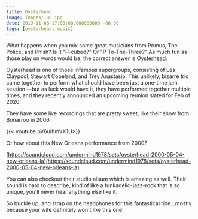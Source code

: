 ```yaml
---
title: Oysterhead
image: images/180.jpg
date: 2019-11-08 17:00:00.000000000 -06:00
tags: [oysterhead, music]
---
```


What happens when you mix some great musicians from Primus, The Police, and Phish? Is it "P-cubed?" Or "P-To-The-Three?" As much fun as those play on words would be, the correct answer is [Oysterhead](https://en.wikipedia.org/wiki/Oysterhead). 

Oysterhead is one of those infamous supergroups, consisting of Les Claypool, Stewart Copeland, and Trey Anastasio. This unlikely, bizarre trio came together to perform what should have been just a one-time jam session —but as luck would have it, they have performed together multiple times, and they recently announced an upcoming reunion slated for Feb of 2020!

They have some live recordings that are pretty sweet, like their show from Bonarroo in 2006.

{{< youtube pV6uIhmVX1U>}}

Or how about this New Orleans performance from 2000?

[https://soundcloud.com/undermind1978/sets/oysterhead-2000-05-04-new-orleans-la](https://soundcloud.com/undermind1978/sets/oysterhead-2000-05-04-new-orleans-la)


You can also checkout their studio album which is amazing as well. Their sound is hard to describe, kind of like a funkadelic-jazz-rock that is so unique, you'll never hear anything else like it. 

So buckle up, and strap on the headphones for this fantastical ride...mostly because your wife definitely won't like this one!
